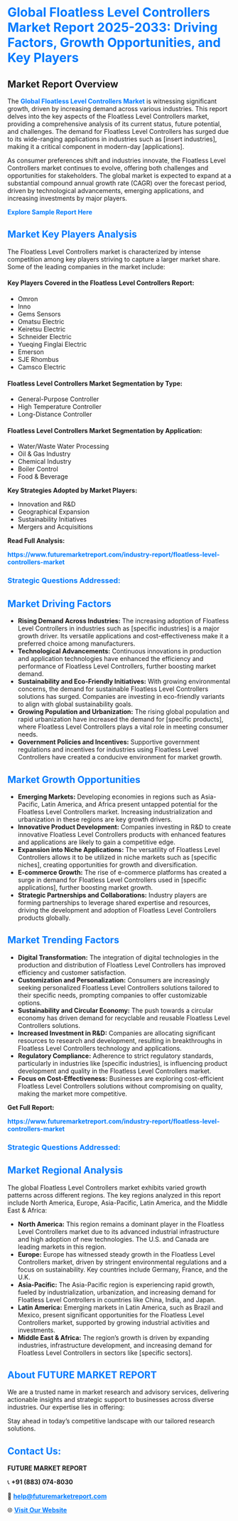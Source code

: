 <h1 style="color: #007BFF;">Global Floatless Level Controllers Market Report 2025-2033: Driving Factors, Growth Opportunities, and Key Players</h1>

<section id="overview">
<h2>Market Report Overview</h2>
<p>The <a href="https://www.futuremarketreport.com/industry-report/floatless-level-controllers-market" style="color: #007BFF; text-decoration: none;"><strong>Global Floatless Level Controllers Market</strong></a> is witnessing significant growth, driven by increasing demand across various industries. This report delves into the key aspects of the Floatless Level Controllers market, providing a comprehensive analysis of its current status, future potential, and challenges. The demand for Floatless Level Controllers has surged due to its wide-ranging applications in industries such as [insert industries], making it a critical component in modern-day [applications].</p>
<p>As consumer preferences shift and industries innovate, the Floatless Level Controllers market continues to evolve, offering both challenges and opportunities for stakeholders. The global market is expected to expand at a substantial compound annual growth rate (CAGR) over the forecast period, driven by technological advancements, emerging applications, and increasing investments by major players.</p>
</section>

<section id="overview">
<p><a href="https://www.futuremarketreport.com/request-sample/reportId=82589" style="color: #007BFF; text-decoration: none;"><strong>Explore Sample Report Here</strong></a></p>
</section>

<section id="key-players">
<h2 style="color: #007BFF;">Market Key Players Analysis</h2>
<p>The Floatless Level Controllers market is characterized by intense competition among key players striving to capture a larger market share. Some of the leading companies in the market include:</p>
<h4>Key Players Covered in the Floatless Level Controllers Report:</h4>
<ul><li>Omron</li><li>Inno</li><li>Gems Sensors</li><li>Omatsu Electric</li><li>Keiretsu Electric</li><li>Schneider Electric</li><li>Yueqing Finglai Electric</li><li>Emerson</li><li>SJE Rhombus</li><li>Camsco Electric</li></ul>
<h4>Floatless Level Controllers Market Segmentation by Type:</h4>
<ul><li>General-Purpose Controller</li><li>High Temperature Controller</li><li>Long-Distance Controller</li></ul>

<h4>Floatless Level Controllers Market Segmentation by Application:</h4>
<ul><li>Water/Waste Water Processing</li><li>Oil &amp; Gas Industry</li><li>Chemical Industry</li><li>Boiler Control</li><li>Food &amp; Beverage</li></ul>
<p><strong>Key Strategies Adopted by Market Players:</strong></p>
<ul>
<li>Innovation and R&D</li>
<li>Geographical Expansion</li>
<li>Sustainability Initiatives</li>
<li>Mergers and Acquisitions</li>
</ul>
</section>

<section>
<p><strong>Read Full Analysis: </strong></p><a href="https://www.futuremarketreport.com/industry-report/floatless-level-controllers-market" style="color: #007BFF; text-decoration: none;"><strong>https://www.futuremarketreport.com/industry-report/floatless-level-controllers-market</strong></a>
<h3 style="color: #007BFF;">Strategic Questions Addressed:</h3>
</section>

<section id="driving-factors">
<h2 style="color: #007BFF;">Market Driving Factors</h2>
<ul>
<li><strong>Rising Demand Across Industries:</strong> The increasing adoption of Floatless Level Controllers in industries such as [specific industries] is a major growth driver. Its versatile applications and cost-effectiveness make it a preferred choice among manufacturers.</li>
<li><strong>Technological Advancements:</strong> Continuous innovations in production and application technologies have enhanced the efficiency and performance of Floatless Level Controllers, further boosting market demand.</li>
<li><strong>Sustainability and Eco-Friendly Initiatives:</strong> With growing environmental concerns, the demand for sustainable Floatless Level Controllers solutions has surged. Companies are investing in eco-friendly variants to align with global sustainability goals.</li>
<li><strong>Growing Population and Urbanization:</strong> The rising global population and rapid urbanization have increased the demand for [specific products], where Floatless Level Controllers plays a vital role in meeting consumer needs.</li>
<li><strong>Government Policies and Incentives:</strong> Supportive government regulations and incentives for industries using Floatless Level Controllers have created a conducive environment for market growth.</li>
</ul>
</section>

<section id="growth-opportunities">
<h2 style="color: #007BFF;">Market Growth Opportunities</h2>
<ul>
<li><strong>Emerging Markets:</strong> Developing economies in regions such as Asia-Pacific, Latin America, and Africa present untapped potential for the Floatless Level Controllers market. Increasing industrialization and urbanization in these regions are key growth drivers.</li>
<li><strong>Innovative Product Development:</strong> Companies investing in R&D to create innovative Floatless Level Controllers products with enhanced features and applications are likely to gain a competitive edge.</li>
<li><strong>Expansion into Niche Applications:</strong> The versatility of Floatless Level Controllers allows it to be utilized in niche markets such as [specific niches], creating opportunities for growth and diversification.</li>
<li><strong>E-commerce Growth:</strong> The rise of e-commerce platforms has created a surge in demand for Floatless Level Controllers used in [specific applications], further boosting market growth.</li>
<li><strong>Strategic Partnerships and Collaborations:</strong> Industry players are forming partnerships to leverage shared expertise and resources, driving the development and adoption of Floatless Level Controllers products globally.</li>
</ul>
</section>

<section id="trending-factors">
<h2 style="color: #007BFF;">Market Trending Factors</h2>
<ul>
<li><strong>Digital Transformation:</strong> The integration of digital technologies in the production and distribution of Floatless Level Controllers has improved efficiency and customer satisfaction.</li>
<li><strong>Customization and Personalization:</strong> Consumers are increasingly seeking personalized Floatless Level Controllers solutions tailored to their specific needs, prompting companies to offer customizable options.</li>
<li><strong>Sustainability and Circular Economy:</strong> The push towards a circular economy has driven demand for recyclable and reusable Floatless Level Controllers solutions.</li>
<li><strong>Increased Investment in R&D:</strong> Companies are allocating significant resources to research and development, resulting in breakthroughs in Floatless Level Controllers technology and applications.</li>
<li><strong>Regulatory Compliance:</strong> Adherence to strict regulatory standards, particularly in industries like [specific industries], is influencing product development and quality in the Floatless Level Controllers market.</li>
<li><strong>Focus on Cost-Effectiveness:</strong> Businesses are exploring cost-efficient Floatless Level Controllers solutions without compromising on quality, making the market more competitive.</li>
</ul>
</section>

<section>
<p><strong>Get Full Report: </strong></p><a href="https://www.futuremarketreport.com/industry-report/floatless-level-controllers-market" style="color: #007BFF; text-decoration: none;"><strong>https://www.futuremarketreport.com/industry-report/floatless-level-controllers-market</strong></a>
<h3 style="color: #007BFF;">Strategic Questions Addressed:</h3>
</section>


<section id="regional-analysis">
<h2 style="color: #007BFF;">Market Regional Analysis</h2>
<p>The global Floatless Level Controllers market exhibits varied growth patterns across different regions. The key regions analyzed in this report include North America, Europe, Asia-Pacific, Latin America, and the Middle East & Africa:</p>
<ul>
<li><strong>North America:</strong> This region remains a dominant player in the Floatless Level Controllers market due to its advanced industrial infrastructure and high adoption of new technologies. The U.S. and Canada are leading markets in this region.</li>
<li><strong>Europe:</strong> Europe has witnessed steady growth in the Floatless Level Controllers market, driven by stringent environmental regulations and a focus on sustainability. Key countries include Germany, France, and the U.K.</li>
<li><strong>Asia-Pacific:</strong> The Asia-Pacific region is experiencing rapid growth, fueled by industrialization, urbanization, and increasing demand for Floatless Level Controllers in countries like China, India, and Japan.</li>
<li><strong>Latin America:</strong> Emerging markets in Latin America, such as Brazil and Mexico, present significant opportunities for the Floatless Level Controllers market, supported by growing industrial activities and investments.</li>
<li><strong>Middle East & Africa:</strong> The region’s growth is driven by expanding industries, infrastructure development, and increasing demand for Floatless Level Controllers in sectors like [specific sectors].</li>
</ul>
</section>

<footer>
<h2 style="color: #007BFF;">About FUTURE MARKET REPORT</h2>
<p>We are a trusted name in market research and advisory services, delivering actionable insights and strategic support to businesses across diverse industries. Our expertise lies in offering:</p>

<p>Stay ahead in today’s competitive landscape with our tailored research solutions.</p>

<h2 style="color: #007BFF;">Contact Us:</h2>
<p><strong>FUTURE MARKET REPORT</strong></p>
<p>📞 <strong>+91 (883) 074-8030</strong></p>
<p>📧 <strong><a href="mailto:help@futuremarketreport.com" style="color: #007BFF;">help@futuremarketreport.com</a></strong></p>
<p>🌐 <strong><a href="https://www.futuremarketreport.com/" style="color: #007BFF;">Visit Our Website</a></strong></p>
</footer>